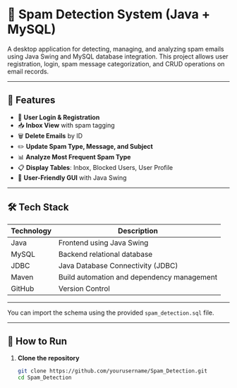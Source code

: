 # 📧 Spam Detection System (Java + MySQL)

A desktop application for detecting, managing, and analyzing spam emails using Java Swing and MySQL database integration. This project allows user registration, login, spam message categorization, and CRUD operations on email records.

---

## 🚀 Features

- 🧾 **User Login & Registration**
- 📥 **Inbox View** with spam tagging
- 🗑️ **Delete Emails** by ID
- ✏️ **Update Spam Type, Message, and Subject**
- 📊 **Analyze Most Frequent Spam Type**
- 📋 **Display Tables**: Inbox, Blocked Users, User Profile
- 🎨 **User-Friendly GUI** with Java Swing

---

## 🛠️ Tech Stack

| Technology        | Description                         |
|------------------|-------------------------------------|
| Java             | Frontend using Java Swing           |
| MySQL            | Backend relational database         |
| JDBC             | Java Database Connectivity (JDBC)   |
| Maven            | Build automation and dependency management |
| GitHub           | Version Control                     |

---



You can import the schema using the provided `spam_detection.sql` file.

---

## 🔧 How to Run

1. **Clone the repository**
   ```bash
   git clone https://github.com/yourusername/Spam_Detection.git
   cd Spam_Detection
